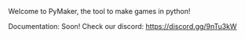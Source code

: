 Welcome to PyMaker, the tool to make games in python!

Documentation: Soon!
Check our discord: https://discord.gg/9nTu3kW
